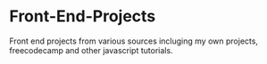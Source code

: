 # Front-End-Projects

Front end projects from various sources incluging my own projects, freecodecamp and other javascript tutorials.

